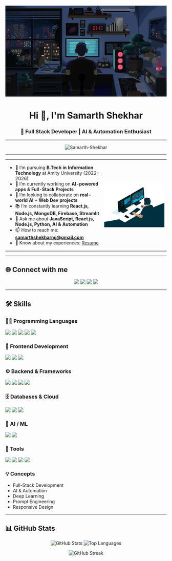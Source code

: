 [![Banner](https://raw.githubusercontent.com/Samarth-Shekhar/Samarth-Shekhar/main/banner.gif)](https://www.linkedin.com/in/samarth-shekhar-185ba311a)

<h1 align="center">Hi 👋, I'm Samarth Shekhar</h1>
<h3 align="center">🚀 Full Stack Developer | AI & Automation Enthusiast</h3>

---

<p align="center">
  <img src="https://komarev.com/ghpvc/?username=Samarth-Shekhar&label=Profile%20views&color=0e75b6&style=flat" alt="Samarth-Shekhar" /> 
</p>

---

<table>
<tr>
<td width="60%">
  
- 🏫 I’m pursuing **B.Tech in Information Technology** at Amity University (2022–2026)  
- 🔭 I’m currently working on **AI-powered apps & Full-Stack Projects**  
- 🤝 I’m looking to collaborate on **real-world AI + Web Dev projects**  
- 📚 I’m constantly learning **React.js, Node.js, MongoDB, Firebase, Streamlit**  
- 💬 Ask me about **JavaScript, React.js, Node.js, Python, AI & Automation**  
- 📫 How to reach me: **[samarthshekharmj@gmail.com](mailto:samarthshekharmj@gmail.com)**  
- 📄 Know about my experiences: [Resume](https://drive.google.com/file/d/13fQyGTIs86XSYvbGhHmdzG2Exw9VOW7K/view)  

</td>
<td width="40%" align="center">
  <img src="https://raw.githubusercontent.com/Samarth-Shekhar/Samarth-Shekhar/main/coding.gif" width="250" alt="Coding GIF"/>
</td>
</tr>
</table>

---

## 🌐 Connect with me  
<p align="center">
  <a href="https://linkedin.com/in/samarth-shekhar-185ba311a"><img src="https://img.icons8.com/color/48/000000/linkedin.png"/></a>
  <a href="https://github.com/Samarth-Shekhar"><img src="https://img.icons8.com/ios-glyphs/48/000000/github.png"/></a>
  <a href="mailto:samarthshekharmj@gmail.com"><img src="https://img.icons8.com/color/48/000000/gmail-new.png"/></a>
  <a href="https://drive.google.com/file/d/13fQyGTIs86XSYvbGhHmdzG2Exw9VOW7K/view"><img src="https://img.icons8.com/fluency/48/000000/resume.png"/></a>
</p>

---

## 🛠️ Skills  

### 👨‍💻 Programming Languages  
<p>
  <img src="https://img.icons8.com/color/48/000000/c-programming.png"/>
  <img src="https://img.icons8.com/color/48/000000/javascript.png"/>
  <img src="https://img.icons8.com/color/48/000000/python.png"/>
  <img src="https://img.icons8.com/color/48/000000/html-5.png"/>
  <img src="https://img.icons8.com/color/48/000000/css3.png"/>
</p>

### 🎨 Frontend Development  
<p>
  <img src="https://img.icons8.com/plasticine/48/react.png"/>
  <img src="https://img.icons8.com/color/48/000000/bootstrap.png"/>
  <img src="https://img.icons8.com/color/48/tailwind_css.png"/>
</p>

### ⚙️ Backend & Frameworks  
<p>
  <img src="https://img.icons8.com/color/48/000000/nodejs.png"/>
  <img src="https://img.icons8.com/fluency/48/express-js.png"/>
  <img src="https://img.icons8.com/color/48/streamlit.png"/>
  <img src="https://img.icons8.com/color/48/api-settings.png"/>
</p>

### 🗄️ Databases & Cloud  
<p>
  <img src="https://img.icons8.com/color/48/000000/mongodb.png"/>
  <img src="https://img.icons8.com/color/48/000000/firebase.png"/>
  <img src="https://img.icons8.com/color/48/rest-api.png"/>
</p>

### 🤖 AI / ML  
<p>
  <img src="https://img.icons8.com/color/48/000000/tensorflow.png"/>
  <img src="https://img.icons8.com/color/48/artificial-intelligence.png"/>
</p>

### 🔧 Tools  
<p>
  <img src="https://img.icons8.com/color/48/000000/git.png"/>
  <img src="https://img.icons8.com/ios-filled/48/000000/github.png"/>
  <img src="https://img.icons8.com/external-soft-fill-juicy-fish/48/external-postman-api-testing-soft-fill-soft-fill-juicy-fish.png"/>
  <img src="https://img.icons8.com/color/48/000000/visual-studio-code-2019.png"/>
</p>

### 💡 Concepts  
- Full-Stack Development  
- AI & Automation  
- Deep Learning  
- Prompt Engineering  
- Responsive Design  

---

## 📊 GitHub Stats  

<p align="center">
  <img src="https://github-readme-stats.vercel.app/api?username=Samarth-Shekhar&show_icons=true&theme=radical" alt="GitHub Stats" height="180em" />
  <img src="https://github-readme-stats.vercel.app/api/top-langs/?username=Samarth-Shekhar&layout=compact&theme=radical" alt="Top Languages" height="180em" />
</p>

<p align="center">
  <img src="https://streak-stats.demolab.com?user=Samarth-Shekhar&theme=radical&border_radius=4.5" alt="GitHub Streak" />
</p>



